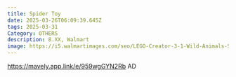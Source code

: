 ```yaml
---
title: Spider Toy
date: 2025-03-26T06:09:39.645Z
tags: 2025-03-31
Category: OTHERS
description: 8.XX, Walmart
image: https://i5.walmartimages.com/seo/LEGO-Creator-3-1-Wild-Animals-Surprising-Spider-Toy-Building-Toy-3-Build-Options-Spider-Scorpion-Snake-Animal-Figures-Kids-Boys-Girls-Ages-7-Birthday_370cc694-3e5d-4359-852d-3f84e58d32eb.4688a61f5d03b57c69493e35eb6d140b.jpeg?odnHeight=2000&odnWidth=2000&odnBg=FFFFFF
---
```

https://mavely.app.link/e/959wgGYN2Rb   AD